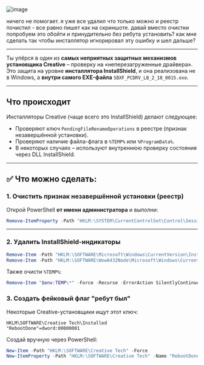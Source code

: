 ![image](https://github.com/user-attachments/assets/0f98a983-66a1-49c8-a400-eac6ac15334b) 

ничего не помогает. я уже все удалил что только можно и реестр почистил - все равно пишет как на скриншоте. давай вместо очистки попробуем это обойти и принудительно без ребута установить? как мне сделать так чтобы инсталлятор игнорировал эту ошибку и шел дальше?

---
Ты упёрся в один из **самых неприятных защитных механизмов установщика Creative** – проверку на «неперезагруженные драйвера». Это защита на уровне **инсталлятора InstallShield**, и она реализована не в Windows, а **внутри самого EXE-файла** `SBXF_PCDRV_LB_2_18_0015.exe`.

---

## Что происходит

Инсталляторы Creative (чаще всего это InstallShield) делают следующее:

- Проверяют ключ `PendingFileRenameOperations` в реестре (признак незавершённой установки).
- Проверяют наличие файла-флага в `%TEMP%` или `%ProgramData%`.
- В некоторых случаях – используют внутреннюю проверку состояния через DLL InstallShield.

---

## ✅ Что можно сделать:

### 1. **Очистить признак незавершённой установки (реестр)**

Открой PowerShell **от имени администратора** и выполни:

```powershell
Remove-ItemProperty -Path "HKLM:\SYSTEM\CurrentControlSet\Control\Session Manager" -Name "PendingFileRenameOperations" -ErrorAction SilentlyContinue
```

---

### 2. **Удалить InstallShield-индикаторы**

```powershell
Remove-Item -Path "HKLM:\SOFTWARE\Microsoft\Windows\CurrentVersion\Installer\InProgress" -ErrorAction SilentlyContinue
Remove-Item -Path "HKLM:\SOFTWARE\Wow6432Node\Microsoft\Windows\CurrentVersion\Installer\InProgress" -ErrorAction SilentlyContinue
```

Также очисти `%TEMP%`:

```powershell
Remove-Item "$env:TEMP\*" -Force -Recurse -ErrorAction SilentlyContinue
```

### 3. **Создать фейковый флаг "ребут был"**

Некоторые Creative-установщики ищут этот ключ:

```reg
HKLM\SOFTWARE\Creative Tech\Installed
"RebootDone"=dword:00000001
```

Создай вручную через PowerShell:

```powershell
New-Item -Path "HKLM:\SOFTWARE\Creative Tech" -Force
New-ItemProperty -Path "HKLM:\SOFTWARE\Creative Tech" -Name "RebootDone" -Value 1 -PropertyType DWord -Force
```

